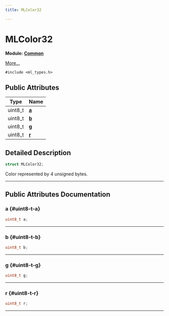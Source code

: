 ```yaml
---
title: MLColor32

---
```


# MLColor32

**Module:** **[Common](/versioned_docs/version-22-Mar-2023/api-ref/api/Modules/group___common/group___common.md)**



 [More...](#detailed-description)


`#include <ml_types.h>`

## Public Attributes

| Type           | Name           |
| -------------- | -------------- |
| uint8_t | **[a](/versioned_docs/version-22-Mar-2023/api-ref/api/Modules/group___common/struct_m_l_color32.md#uint8-t-a)**  |
| uint8_t | **[b](/versioned_docs/version-22-Mar-2023/api-ref/api/Modules/group___common/struct_m_l_color32.md#uint8-t-b)**  |
| uint8_t | **[g](/versioned_docs/version-22-Mar-2023/api-ref/api/Modules/group___common/struct_m_l_color32.md#uint8-t-g)**  |
| uint8_t | **[r](/versioned_docs/version-22-Mar-2023/api-ref/api/Modules/group___common/struct_m_l_color32.md#uint8-t-r)**  |

## Detailed Description

```cpp
struct MLColor32;
```


Color represented by 4 unsigned bytes. 





-----------
## Public Attributes Documentation

### a {#uint8-t-a}

```cpp
uint8_t a;
```






-----------

### b {#uint8-t-b}

```cpp
uint8_t b;
```






-----------

### g {#uint8-t-g}

```cpp
uint8_t g;
```






-----------

### r {#uint8-t-r}

```cpp
uint8_t r;
```






-----------


